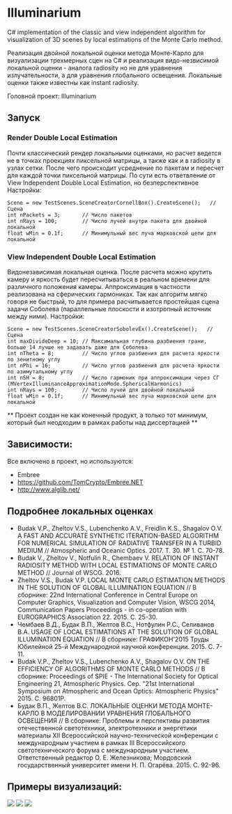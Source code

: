 # Illuminarium

C# implementation of the classic and view independent algorithm for visualization of 3D scenes by local estimations of the Monte Carlo method. 

Реализация двойной локальной оценки метода Монте-Карло для визуализации трехмерных сцен на C# и реализация видо-незвисимой локальной оценки - аналога radiosity но не для уравнения излучательности, а для уравнения глобального освещения. Локальные оценки также известны как instant radiosity.

Головной проект: Illuminarium

## Запуск
### Render Double Local Estimation
Почти классический рендер локальными оценками, но расчет ведется не в точках проекциях пиксельной матрицы, а также как и в radiosity в узлах сетки. После чего происходит усреднение по пакетам и пересчет для каждой точки пиксельной матрицы. По сути есть ответвление от View Independent Double Local Estimation, но безперспективное
Настройки:
```
Scene = new TestScenes.SceneCreatorCornellBox().CreateScene();   // Сцена
int nPackets = 3;       // Число пакетов
int nRays = 100;        // Число лучей внутри пакета для двойной локальной
float wMin = 0.1f;      // Минимульный вес луча марковской цепи для локальной
```

### View Independent Double Local Estimation
Видонезависимая локальная оценка. После расчета можно крутить камеру и яркость будет пересчитываться в реальном времени для различного положения камеры. Аппроксимация в частности реализована на сферических гармониках. Так как алгоритм мягко говоря не быстрый, то для примера расчитывается простейшая сцена задачи Соболева (параллельные плоскости и изотропный источник между ними).
Настройки:
```
Scene = new TestScenes.SceneCreatorSobolevEx().CreateScene();   // Сцена
int maxDivideDeep = 10; // Максимальная глубина разбиения грани, больше 14 лучше не задавать даже для Соболева
int nTheta = 8;         // Число углов разбиения для расчета яркости по зенитному углу
int nPhi = 16;          // Число углов разбиения для расчета яркости по азимутальному углу
int nSH = 8;            // Число гармоник при аппроксимации через СГ (MVertexIlluminanceApproximationMode.SphericalHarmonics)
int nRays = 100;        // Число лучей для двойной локальной
float wMin = 0.1f;      // Минимульный вес луча марковской цепи для локальной
```

** Проект создан не как конечный продукт, а только тот минимум, который был неодходим в рамках работы над диссертацией **

## Зависимости:
Все включено в проект, но используются:
- Embree
- https://github.com/TomCrypto/Embree.NET
- http://www.alglib.net/


## Подробнее локальных оценках

- Budak V.P., Zheltov V.S., Lubenchenko A.V., Freidlin K.S., Shagalov O.V. A FAST AND ACCURATE SYNTHETIC ITERATION-BASED ALGORITHM FOR NUMERICAL SIMULATION OF RADIATIVE TRANSFER IN A TURBID MEDIUM // Atmospheric and Oceanic Optics. 2017. Т. 30. № 1. С. 70-78. 
- Budak V., Zheltov V., Notfulin R., Chembaev V. RELATION OF INSTANT RADIOSITY METHOD WITH LOCAL ESTIMATIONS OF MONTE CARLO METHOD // Journal of WSCG. 2016. 
- Zheltov V.S., Budak V.P. LOCAL MONTE CARLO ESTIMATION METHODS IN THE SOLUTION OF GLOBAL ILLUMINATION EQUATION // В сборнике: 22nd International Conference in Central Europe on Computer Graphics, Visualization and Computer Vision, WSCG 2014, Communication Papers Proceedings - in co-operation with EUROGRAPHICS Association 22. 2015. С. 25-30. 
- Чембаев В.Д., Будак В.П., Желтов В.С., Нотфулин Р.С., Селиванов В.А. USAGE OF LOCAL ESTIMATIONS AT THE SOLUTION OF GLOBAL ILLUMINATION EQUATION // В сборнике: ГРАФИКОН'2015 Труды Юбилейной 25-й Международной научной конференции. 2015. С. 7-11. 
- Budak V.P., Zheltov V.S., Lubenchenko A.V., Shagalov O.V. ON THE EFFICIENCY OF ALGORITHMS OF MONTE CARLO METHODS // В сборнике: Proceedings of SPIE - The International Society for Optical Engineering 21, Atmospheric Physics. Сер. "21st International Symposium on Atmospheric and Ocean Optics: Atmospheric Physics" 2015. С. 96801P. 
- Будак В.П., Желтов В.С. ЛОКАЛЬНЫЕ ОЦЕНКИ МЕТОДА МОНТЕ-КАРЛО В МОДЕЛИРОВАНИИ УРАВНЕНИЯ ГЛОБАЛЬНОГО ОСВЕЩЕНИЯ // В сборнике: Проблемы и перспективы развития отечественной светотехники, электротехники и энергетики материалы XII Всероссийской научно-технической конференции с международным участием в рамках III Всероссийского светотехнического форума с международным участием. Ответственный редактор О. Е. Железникова; Мордовский государственный университет имени Н. П. Огарёва. 2015. С. 92-96. 

## Примеры визуализаций:
![][img01]
![][img02]
![][img03]

[img01]: https://github.com/Zheltov/Illuminarium/blob/master/Images/01.png
[img02]: https://github.com/Zheltov/Illuminarium/blob/master/Images/vi_01.png
[img03]: https://github.com/Zheltov/Illuminarium/blob/master/Images/vi_02.png